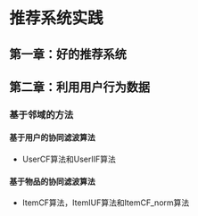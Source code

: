 # 推荐系统实践

## 第一章：好的推荐系统

## 第二章：利用用户行为数据

### 基于邻域的方法

#### 基于用户的协同滤波算法

- UserCF算法和UserIIF算法

#### 基于物品的协同滤波算法

- ItemCF算法，ItemIUF算法和ItemCF_norm算法

